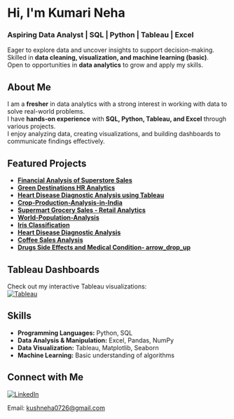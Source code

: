 # Hi, I'm Kumari Neha
### Aspiring Data Analyst | SQL | Python | Tableau | Excel
Eager to explore data and uncover insights to support decision-making.  
Skilled in **data cleaning, visualization, and machine learning (basic)**.  
Open to opportunities in **data analytics** to grow and apply my skills.  

## About Me  
I am a **fresher** in data analytics with a strong interest in working with data to solve real-world problems.  
I have **hands-on experience** with **SQL, Python, Tableau, and Excel** through various projects.  
I enjoy analyzing data, creating visualizations, and building dashboards to communicate findings effectively.  

## Featured Projects
- **[Financial Analysis of Superstore Sales](https://github.com/KumariNeha26/Financial-Analysis-of-Superstore-Sales)**
- **[Green Destinations HR Analytics](https://github.com/KumariNeha26/Green-Destinations-HR-Analytics)**
- **[Heart Disease Diagnostic Analysis using Tableau](https://github.com/KumariNeha26/Heart-Disease-Diagnostic-Analysis-using-Tableau/tree/main)**
- **[Crop-Production-Analysis-in-India](https://github.com/KumariNeha26/Crop-Production-Analysis-in-India)**
- **[Supermart Grocery Sales - Retail Analytics](https://github.com/KumariNeha26/Supermart-Grocery-Sales---Retail-Analytics-Dataset)**
- **[World-Population-Analysis](https://github.com/KumariNeha26/World-Population-Analysis)**
- **[Iris Classification](https://github.com/KumariNeha26/Iris-Classification)**
- **[Heart Disease Diagnostic Analysis](https://github.com/KumariNeha26/Heart-Disease-Diagnostic-Analysis)**
- **[Coffee Sales Analysis](https://github.com/KumariNeha26/Coffee-Sales-Analysis)**
- **[Drugs Side Effects and Medical Condition- arrow_drop_up](https://github.com/KumariNeha26/Drugs-Side-Effects-and-Medical-Condition-arrow_drop_up/tree/main)**

## Tableau Dashboards
Check out my interactive Tableau visualizations:  
[![Tableau](https://img.shields.io/badge/-Tableau-blue)](https://public.tableau.com/app/profile/neha.kushwaha/vizzes)

## Skills  
- **Programming Languages:** Python, SQL  
- **Data Analysis & Manipulation:** Excel, Pandas, NumPy  
- **Data Visualization:** Tableau, Matplotlib, Seaborn  
- **Machine Learning:** Basic understanding of algorithms

## Connect with Me
[![LinkedIn](https://img.shields.io/badge/-LinkedIn-blue)](https://www.linkedin.com/in/kumari-neha-760367309)

Email: kushneha0726@gmail.com


